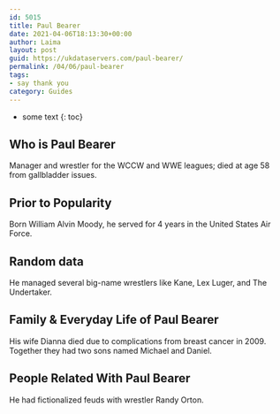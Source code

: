 ```yaml
---
id: 5015
title: Paul Bearer
date: 2021-04-06T18:13:30+00:00
author: Laima
layout: post
guid: https://ukdataservers.com/paul-bearer/
permalink: /04/06/paul-bearer
tags:
- say thank you
category: Guides
---
```


* some text
{: toc}


## Who is Paul Bearer
                  
                  
                  
Manager and wrestler for the WCCW and WWE leagues; died at age 58 from gallbladder issues.
                  
              
            
              
            
                
                
                
## Prior to Popularity
                  
                  
                  
Born William Alvin Moody, he served for 4 years in the United States Air Force.
                  
              
            
              
            
                
                
                
## Random data
                  
                  
                  
He managed several big-name wrestlers like Kane, Lex Luger, and The Undertaker.
                  
              
            
              
            
                
                
                
## Family & Everyday Life of Paul Bearer
                  
                  
                  
His wife Dianna died due to complications from breast cancer in 2009. Together they had two sons named Michael and Daniel.
                  
              
            
              
            
                
                
                
## People Related With Paul Bearer
                  
                  
                  
He had fictionalized feuds with wrestler Randy Orton.
                  
              
            
              
            
                
              
            
              
              
            
            
              
            
          
          
          